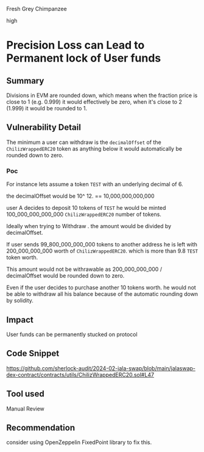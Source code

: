 Fresh Grey Chimpanzee

high

# Precision Loss can Lead to Permanent lock of User funds

## Summary
Divisions in EVM are rounded down, which means when the fraction price is close to 1 (e.g. 0.999) it would effectively be zero, when it's close to 2 (1.999) it would be rounded to 1.

## Vulnerability Detail
The minimum a user can withdraw is the `decimalOffset`  of the `ChilizWrappedERC20` token as anything below it would automatically be rounded down to zero.

### Poc

For instance lets assume a token `TEST` with an underlying decimal of 6.  

the decimalOffset would be 10^ 12. == 10,000,000,000,000

user A decides to deposit 10 tokens  of `TEST` he would be minted 100_000_000_000_000  `ChilizWrappedERC20` number of tokens.

Ideally when trying to Withdraw . the amount would be divided by decimalOffset. 

If user sends 99_800_000_000_000 tokens to another address he is left with 200_000_000_000 worth of `ChilizWrappedERC20`.  which is more than 9.8 `TEST` token worth.

This amount would not be withrawable as 200_000_000_000 / decimalOffset would be rounded down to zero. 

Even if the user decides to purchase another 10 tokens worth. he would not be able to withdraw all his balance because of the automatic rounding down by solidity. 

## Impact

User funds can be permanently stucked on protocol

## Code Snippet
https://github.com/sherlock-audit/2024-02-jala-swap/blob/main/jalaswap-dex-contract/contracts/utils/ChilizWrappedERC20.sol#L47

## Tool used

Manual Review

## Recommendation

consider using  OpenZeppelin  FixedPoint library to fix this.
